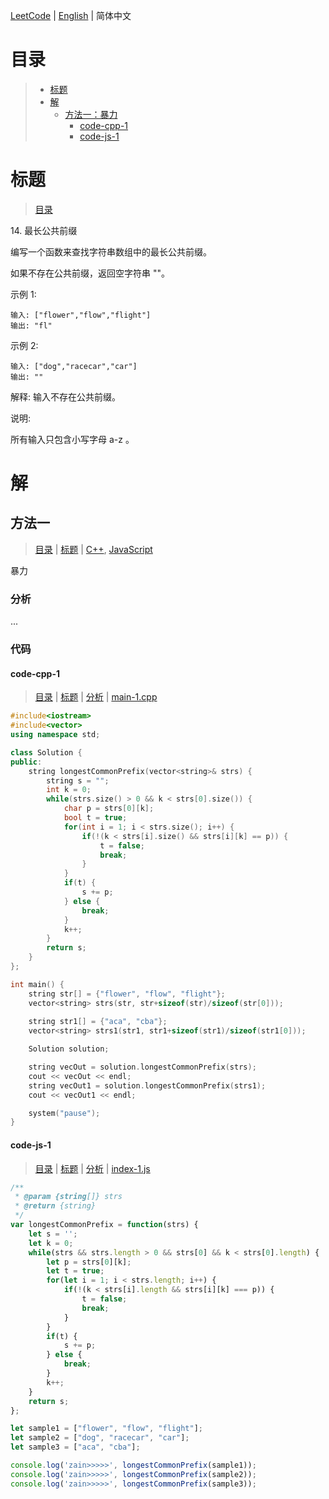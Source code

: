 [LeetCode](../README.CN.md) | [English](./README.md) | 简体中文

# 目录

>- [标题](#标题)
>- [解](#解)
>    - [方法一：暴力](#方法一)
>        - [code-cpp-1](#code-cpp-1)
>        - [code-js-1](#code-js-1)

# 标题

>[目录](#目录)

14.&nbsp;最长公共前缀

编写一个函数来查找字符串数组中的最长公共前缀。

如果不存在公共前缀，返回空字符串 ""。

示例 1:

```
输入: ["flower","flow","flight"]
输出: "fl"
```

示例 2:

```
输入: ["dog","racecar","car"]
输出: ""
```

解释: 输入不存在公共前缀。

说明:

所有输入只包含小写字母 a-z 。


# 解

## 方法一

>[目录](#目录) | [标题](#标题) | [C++](#code-cpp-1), [JavaScript](#code-js-1)

暴力

### 分析

...

### 代码

#### code-cpp-1

>[目录](#目录) | [标题](#标题) | [分析](#方法一) | [main-1.cpp](./main-1.cpp "main-1.cpp")

```cpp
#include<iostream>
#include<vector>
using namespace std;

class Solution {
public:
    string longestCommonPrefix(vector<string>& strs) {
        string s = "";
        int k = 0;
        while(strs.size() > 0 && k < strs[0].size()) {
            char p = strs[0][k];
            bool t = true;
            for(int i = 1; i < strs.size(); i++) {
                if(!(k < strs[i].size() && strs[i][k] == p)) {
                    t = false;
                    break;
                }
            }
            if(t) {
                s += p;
            } else {
                break;
            }
            k++;
        }
        return s;
    }
};

int main() {
    string str[] = {"flower", "flow", "flight"};
    vector<string> strs(str, str+sizeof(str)/sizeof(str[0]));
    
    string str1[] = {"aca", "cba"};
    vector<string> strs1(str1, str1+sizeof(str1)/sizeof(str1[0]));

    Solution solution;

    string vecOut = solution.longestCommonPrefix(strs);
    cout << vecOut << endl;
    string vecOut1 = solution.longestCommonPrefix(strs1);
    cout << vecOut1 << endl;

    system("pause");
}
```

#### code-js-1

>[目录](#目录) | [标题](#标题) | [分析](#方法一) | [index-1.js](./index-1.js "index-1.js")

```js
/**
 * @param {string[]} strs
 * @return {string}
 */
var longestCommonPrefix = function(strs) {
    let s = '';
    let k = 0;
    while(strs && strs.length > 0 && strs[0] && k < strs[0].length) {
        let p = strs[0][k];
        let t = true;
        for(let i = 1; i < strs.length; i++) {
            if(!(k < strs[i].length && strs[i][k] === p)) {
                t = false;
                break;
            }
        }
        if(t) {
            s += p;
        } else {
            break;
        }
        k++;
    }
    return s;
};

let sample1 = ["flower", "flow", "flight"];
let sample2 = ["dog", "racecar", "car"];
let sample3 = ["aca", "cba"];

console.log('zain>>>>>', longestCommonPrefix(sample1));
console.log('zain>>>>>', longestCommonPrefix(sample2));
console.log('zain>>>>>', longestCommonPrefix(sample3));
```
